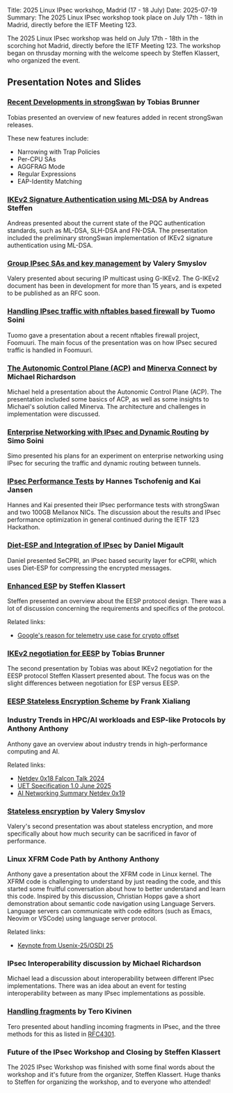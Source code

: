 Title: 2025 Linux IPsec workshop, Madrid (17 - 18 July)
Date: 2025-07-19
Summary: The 2025 Linux IPsec workshop took place on July 17th - 18th in Madrid, directly before the IETF Meeting 123.

The 2025 Linux IPsec workshop was held on July 17th - 18th in the scorching hot Madrid,
directly before the IETF Meeting 123.
The workshop began on thrusday morning with the welcome speech by Steffen Klassert, who organized the event.

## Presentation Notes and Slides

### [Recent Developments in strongSwan]({static}/slides/2025/brunner-strongswan-developments.pdf) by Tobias Brunner
Tobias presented an overview of new features added in recent strongSwan releases.

These new features include:

- Narrowing with Trap Policies
- Per-CPU SAs
- AGGFRAG Mode
- Regular Expressions
- EAP-Identity Matching

### [IKEv2 Signature Authentication using ML-DSA]({static}/slides/2025/steffen-pqc-auth-for-ikev2.pdf) by Andreas Steffen
Andreas presented about the current state of the PQC authentication standards, such as ML-DSA, SLH-DSA and FN-DSA. The presentation included the preliminary strongSwan implementation of IKEv2 signature authentication using ML-DSA.

### [Group IPsec SAs and key management]({static}/slides/2025/smyslov-g-ikev2.pdf) by Valery Smyslov
Valery presented about securing IP multicast using G-IKEv2.
The G-IKEv2 document has been in development for more than 15 years, and is expeted to be published as an RFC soon.


### [Handling IPsec traffic with nftables based firewall]({static}/slides/2025/soini-handling-ipsec-with-foomuuri.pdf) by Tuomo Soini
Tuomo gave a presentation about a recent nftables firewall project, Foomuuri. The main focus of the presentation was on how IPsec secured traffic is handled in Foomuuri.


### [The Autonomic Control Plane (ACP)]({static}/slides/2025/richardson-whatsacp.pdf) and [Minerva Connect]({static}/slides/2025/richardson-minerva.pdf) by Michael Richardson
Michael held a presentation about the Autonomic Control Plane (ACP).
The presentation included some basics of ACP, as well as some insights to Michael's solution called Minerva.
The architecture and challenges in implementation were discussed.

### [Enterprise Networking with IPsec and Dynamic Routing]({static}/slides/2025/soini-enterprise-networking-with-ipsec-and-dynamic-routing.pdf) by Simo Soini
Simo presented his plans for an experiment on enterprise networking using IPsec for securing the traffic and dynamic routing between tunnels.


### [IPsec Performance Tests]({static}/slides/2025/tschofenig-jansen-ipsec-performance-test.pdf) by Hannes Tschofenig and Kai Jansen
Hannes and Kai presented their IPsec performance tests with strongSwan and two 100GB Mellanox NICs.
The discussion about the results and IPsec performance optimization in general continued during the IETF 123 Hackathon.


### [Diet-ESP and Integration of IPsec]({static}/slides/2025/migault-diet-esp.pdf) by Daniel Migault
Daniel presented SeCPRI, an IPsec based security layer for eCPRI, which uses Diet-ESP for compressing the encrypted messages.

### [Enhanced ESP]({static}/slides/2025/klassert-enhanced-esp.pdf) by Steffen Klassert
Steffen presented an overview about the EESP protocol design.
There was a lot of discussion concerning the requirements and specifics of the protocol.

Related links:

- [Google's reason for telemetry use case for crypto offset](https://netdevconf.info/0x18/docs/netdev-0x18-paper43-talk-slides/Introduction%20to%20Falcon%20Reliable%20Transport.pdf)


### [IKEv2 negotiation for EESP]({static}/slides/2025/brunner-eesp-ikev2.pdf) by Tobias Brunner
The second presentation by Tobias was about IKEv2 negotiation for the EESP protocol Steffen Klassert presented about.
The focus was on the slight differences between negotiation for ESP versus EESP.


### [EESP Stateless Encryption Scheme]({static}/slides/2025/xialiang-eesp-stateless-encryption.pdf) by Frank Xialiang


### Industry Trends in HPC/AI workloads and ESP-like Protocols by Anthony Anthony
Anthony gave an overview about industry trends in high-performance computing and AI.

Related links:

- [Netdev 0x18 Falcon Talk 2024](https://netdevconf.info/0x18/docs/netdev-0x18-paper43-talk-slides/Introduction%20to%20Falcon%20Reliable%20Transport.pdf)
- [UET Specification 1.0 June 2025](https://ultraethernet.org/wp-content/uploads/sites/20/2025/06/UE-Specification-6.11.25.pdf)
- [AI Networking Summary Netdev 0x19](https://netdevconf.info/0x19/sessions/bof/networking-for-ai-bof.html)



### [Stateless encryption]({static}/slides/2025/smyslov-stateless-encryption.pdf) by Valery Smyslov
Valery's second presentation was about stateless encryption,
and more specifically about how much security can be sacrificed in favor of performance.


### Linux XFRM Code Path by Anthony Anthony
Anthony gave a presentation about the XFRM code in Linux kernel.
The XFRM code is challenging to understand by just reading the code, and this started some fruitful conversation about how to better understand and learn this code.
Inspired by this discussion, Christian Hopps gave a short demonstration about semantic code navigation using Language Servers.
Language servers can communicate with code editors (such as Emacs, Neovim or VSCode) using language server protocol.

Related links:

- [Keynote from Usenix-25/OSDI 25](https://www.usenix.org/conference/atc25/presentation/berger)


### IPsec Interoperability discussion by Michael Richardson
Michael lead a discussion about interoperability between different IPsec implementations.
There was an idea about an event for testing interoperability between as many IPsec implementations as possible.


### [Handling fragments]({static}/slides/2025/kivinen-handling-fragments.pdf) by Tero Kivinen
Tero presented about handling incoming fragments in IPsec, and the three methods for this as listed in [RFC4301](https://datatracker.ietf.org/doc/html/rfc4301).


### Future of the IPsec Workshop and Closing by Steffen Klassert
The 2025 IPsec Workshop was finished with some final words about the workshop and it's future from the organizer, Steffen Klassert. Huge thanks to Steffen for organizing the workshop, and to everyone who attended!
